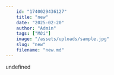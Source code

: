 ```yaml
---
    id: "1740029436127"
    title: "new"
    date: "2025-02-20"
    author: "Admin"
    tags: ["Mới"]
    image: "/assets/uploads/sample.jpg"
    slug: "new"
    filename: "new.md"
---
```

undefined